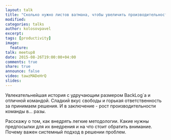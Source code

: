 ```yaml
---
layout: talk
title: "Сколько нужно листов ватмана, чтобы увеличить производительность команды разработки"
modified:
categories: talks
author: kolosovpavel
excerpt:
tags: [productivity]
image:
  feature:
talk: meetup8
date: 2015-08-26T19:00:00+04:00
comments: true
share: true
announce: false 
video: tawzMADeHrQ
slides: 
---
```


Увлекательнейшая история с удручающим размером BackLog`а и отличной командой.
Сладкий вкус свободы и горькая ответственность за принимаем решения.
И в заключение - рост производительности команды в&hellip; разы.
 
Расскажу о том, как внедрять легкие методологии. Какие нужны предпосылки для их внедрения и на что стоит обратить внимание. Почему важен системный подход в решении проблем.